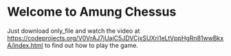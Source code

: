 # Welcome to Amung Chessus
Just download only_file and watch the video at https://codeprojects.org/V0VrAJ7jUajC5JDVCjxSUXri1eLtVppHgRn81wwBkxA/index.html to find out how to play the game.
